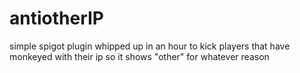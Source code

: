 # antiotherIP
simple spigot plugin whipped up in an hour to kick players that have monkeyed with their ip so it shows "other" for whatever reason
